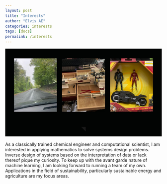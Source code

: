 ```yaml
---
layout: post
title: "Interests"
author: "Elvis AE"
categories: interests
tags: [docs]
permalink: /interests
---
```

![Interests](img/interests1.jpg)

As a classically trained chemical engineer and computational scientist, I am interested in applying mathematics to solve systems design problems. Inverse design of systems based on the interpretation of data or lack thereof pique my curiosity. To keep up with the avant garde nature of machine learning, I am looking forward to running a team of my own. Applications in the field of sustainability, particularly sustainable energy and agriculture are my focus areas.

